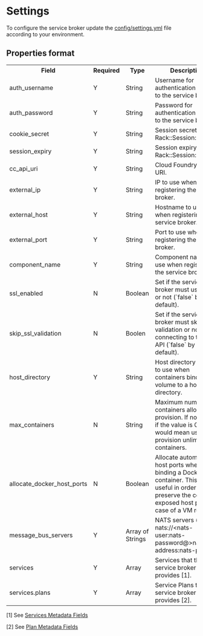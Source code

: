 # Settings

To configure the service broker update the [config/settings.yml](https://github.com/cf-platform-eng/cf-containers-broker/blob/master/config/settings.yml)
file according to your environment.

## Properties format

<table>
  <tr>
    <th>Field</th>
    <th>Required</th>
    <th>Type</th>
    <th>Description</th>
  </tr>
  <tr>
    <td>auth_username</td>
    <td>Y</td>
    <td>String</td>
    <td>Username for authentication access to the service broker.</td>
  </tr>
  <tr>
    <td>auth_password</td>
    <td>Y</td>
    <td>String</td>
    <td>Password for authentication access to the service broker.</td>
  </tr>
  <tr>
    <td>cookie_secret</td>
    <td>Y</td>
    <td>String</td>
    <td>Session secret key for Rack::Session::Cookie.</td>
  </tr>
  <tr>
    <td>session_expiry</td>
    <td>Y</td>
    <td>String</td>
    <td>Session expiry for Rack::Session::Cookie.</td>
  </tr>
  <tr>
    <td>cc_api_uri</td>
    <td>Y</td>
    <td>String</td>
    <td>Cloud Foundry API URI.</td>
  </tr>
  <tr>
    <td>external_ip</td>
    <td>Y</td>
    <td>String</td>
    <td>IP to use when registering the service broker.</td>
  </tr>
  <tr>
    <td>external_host</td>
    <td>Y</td>
    <td>String</td>
    <td>Hostname to use when registering the service broker.</td>
  </tr>
  <tr>
    <td>external_port</td>
    <td>Y</td>
    <td>String</td>
    <td>Port to use when registering the service broker.</td>
  </tr>
  <tr>
    <td>component_name</td>
    <td>Y</td>
    <td>String</td>
    <td>Component name to use when registering the service broker.</td>
  </tr>
  <tr>
    <td>ssl_enabled</td>
    <td>N</td>
    <td>Boolean</td>
    <td>Set if the service broker must use SSL or not (`false` by default).</td>
  </tr>
  <tr>
    <td>skip_ssl_validation</td>
    <td>N</td>
    <td>Boolen</td>
    <td>Set if the service broker must skip SSL validation or not when connecting to the CC API (`false` by
    default).</td>
  </tr>
  <tr>
    <td>host_directory</td>
    <td>Y</td>
    <td>String</td>
    <td>Host directory prefix to use when containers bind a volume to a host directory.</td>
  </tr>
  <tr>
    <td>max_containers</td>
    <td>N</td>
    <td>String</td>
    <td>Maximum number of containers allowed to provision. If not set or if the value is 0, it would mean users can
    provision unlimited containers.</td>
  </tr>
  <tr>
    <td>allocate_docker_host_ports</td>
    <td>N</td>
    <td>Boolean</td>
    <td>Allocate automatically host ports when binding a Docker container. This is useful in order to preserve the container exposed host ports in case of a VM restart.</td>
  </tr>
  <tr>
    <td>message_bus_servers</td>
    <td>Y</td>
    <td>Array of Strings</td>
    <td>NATS servers (format: nats://&lt;nats-user:nats-password@&gt;nats-address:nats-port)).</td>
  </tr>
  <tr>
    <td>services</td>
    <td>Y</td>
    <td>Array</td>
    <td>Services that the service broker provides [1].</td>
  </tr>
  <tr>
    <td>services.plans</td>
    <td>Y</td>
    <td>Array</td>
    <td>Service Plans that the service broker provides [2].</td>
  </tr>
</table>

[1] See [Services Metadata Fields](http://docs.cloudfoundry.org/services/catalog-metadata.html#services-metadata-fields)

[2] See [Plan Metadata Fields](http://docs.cloudfoundry.org/services/catalog-metadata.html#plan-metadata-fields)
